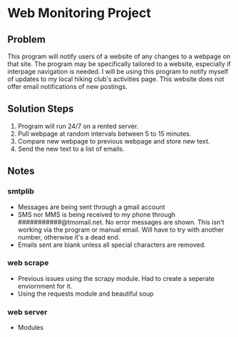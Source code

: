 # Web Monitoring Project
## Problem
This program will notify users of a website of any changes to a webpage on that site.  The program may be specifically tailored to a website, especially if interpage navigation is needed.  I will be using this program to notify myself of updates to my local hiking club's activities page.  This website does not offer email notifications of new postings.

## Solution Steps
1) Program will run 24/7 on a rented server.
2) Pull webpage at random intervals between 5 to 15 minutes.
3) Compare new webpage to previous webpage and store new text.
4) Send the new text to a list of emails.

## Notes
### smtplib
- Messages are being sent through a gmail account
- SMS nor MMS is being received to my phone through ###########@tmomail.net.  No error messages are shown.  This isn't working via the program or manual email.  Will have to try with another number, otherwise it's a dead end.
- Emails sent are blank unless all special characters are removed.
### web scrape
- Previous issues using the scrapy module.  Had to create a seperate enviornment for it.
- Using the requests module and beautiful soup
### web server
- Modules

